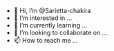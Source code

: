 - 👋 Hi, I’m @Sarietta-chakira
- 👀 I’m interested in ...
- 🌱 I’m currently learning ...
- 💞️ I’m looking to collaborate on ...
- 📫 How to reach me ...

<!---
Sarietta-chakira/Sarietta-chakira is a ✨ special ✨ repository because its `README.md` (this file) appears on your GitHub profile.
You can click the Preview link to take a look at your changes.
--->
